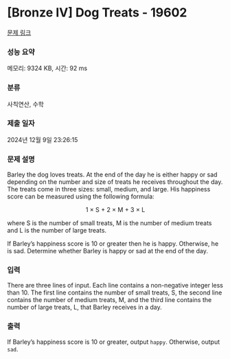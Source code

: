 # [Bronze IV] Dog Treats - 19602 

[문제 링크](https://www.acmicpc.net/problem/19602) 

### 성능 요약

메모리: 9324 KB, 시간: 92 ms

### 분류

사칙연산, 수학

### 제출 일자

2024년 12월 9일 23:26:15

### 문제 설명

<p>Barley the dog loves treats. At the end of the day he is either happy or sad depending on the number and size of treats he receives throughout the day. The treats come in three sizes: small, medium, and large. His happiness score can be measured using the following formula:</p>

<p style="text-align: center;">1 × S + 2 × M + 3 × L</p>

<p>where S is the number of small treats, M is the number of medium treats and L is the number of large treats.</p>

<p>If Barley’s happiness score is 10 or greater then he is happy. Otherwise, he is sad. Determine whether Barley is happy or sad at the end of the day.</p>

### 입력 

 <p>There are three lines of input. Each line contains a non-negative integer less than 10. The first line contains the number of small treats, S, the second line contains the number of medium treats, M, and the third line contains the number of large treats, L, that Barley receives in a day.</p>

### 출력 

 <p>If Barley’s happiness score is 10 or greater, output <code>happy</code>. Otherwise, output <code>sad</code>.</p>

